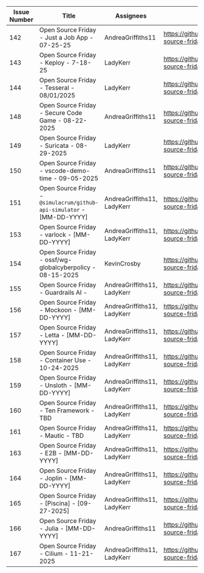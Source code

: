 | Issue Number | Title                                                      | Assignees                                  | Link                                                      |
|--------------|------------------------------------------------------------|--------------------------------------------|-----------------------------------------------------------|
| 142          | Open Source Friday - Just a Job App - 07-25-25             | AndreaGriffiths11                          | https://github.com/githubevents/open-source-friday/issues/142 |
| 143          | Open Source Friday - Keploy - 7-18-25                      | LadyKerr                                   | https://github.com/githubevents/open-source-friday/issues/143 |
| 144          | Open Source Friday - Tesseral - 08/01/2025                 | LadyKerr                                   | https://github.com/githubevents/open-source-friday/issues/144 |
| 148          | Open Source Friday - Secure Code Game - 08-22-2025         | AndreaGriffiths11                          | https://github.com/githubevents/open-source-friday/issues/148 |
| 149          | Open Source Friday - Suricata - 08-29-2025                 | LadyKerr                                   | https://github.com/githubevents/open-source-friday/issues/149 |
| 150          | Open Source Friday - vscode-demo-time - 09-05-2025         | AndreaGriffiths11                          | https://github.com/githubevents/open-source-friday/issues/150 |
| 151          | Open Source Friday - `@simulacrum/github-api-simulator` - [MM-DD-YYYY] | AndreaGriffiths11, LadyKerr                | https://github.com/githubevents/open-source-friday/issues/151 |
| 153          | Open Source Friday - varlock - [MM-DD-YYYY]                | AndreaGriffiths11, LadyKerr                | https://github.com/githubevents/open-source-friday/issues/153 |
| 154          | Open Source Friday - ossf/wg-globalcyberpolicy - 08-15-2025| KevinCrosby                                | https://github.com/githubevents/open-source-friday/issues/154 |
| 155          | Open Source Friday - Guardrails AI -                       | AndreaGriffiths11, LadyKerr                | https://github.com/githubevents/open-source-friday/issues/155 |
| 156          | Open Source Friday - Mockoon - [MM-DD-YYYY]                | AndreaGriffiths11, LadyKerr                | https://github.com/githubevents/open-source-friday/issues/156 |
| 157          | Open Source Friday - Letta - [MM-DD-YYYY]                  | AndreaGriffiths11, LadyKerr                | https://github.com/githubevents/open-source-friday/issues/157 |
| 158          | Open Source Friday - Container Use - 10-24-2025           | AndreaGriffiths11, LadyKerr                | https://github.com/githubevents/open-source-friday/issues/158 |
| 159          | Open Source Friday - Unsloth - [MM-DD-YYYY]               | AndreaGriffiths11, LadyKerr                | https://github.com/githubevents/open-source-friday/issues/159 |
| 160          | Open Source Friday - Ten Framework - TBD                  | AndreaGriffiths11, LadyKerr                | https://github.com/githubevents/open-source-friday/issues/160 |
| 161          | Open Source Friday - Mautic - TBD                         | AndreaGriffiths11, LadyKerr                | https://github.com/githubevents/open-source-friday/issues/161 |
| 163          | Open Source Friday - E2B - [MM-DD-YYYY]                   | AndreaGriffiths11, LadyKerr                | https://github.com/githubevents/open-source-friday/issues/163 |
| 164          | Open Source Friday - Joplin - [MM-DD-YYYY]                | AndreaGriffiths11, LadyKerr                | https://github.com/githubevents/open-source-friday/issues/164 |
| 165          | Open Source Friday - [Piscina] - [09-27-2025]             | AndreaGriffiths11, LadyKerr                | https://github.com/githubevents/open-source-friday/issues/165 |
| 166          | Open Source Friday - Julia - [MM-DD-YYYY]                 | AndreaGriffiths11                          | https://github.com/githubevents/open-source-friday/issues/166 |
| 167          | Open Source Friday - Cilium - 11-21-2025                  | AndreaGriffiths11, LadyKerr                | https://github.com/githubevents/open-source-friday/issues/167 |